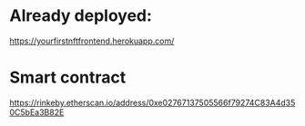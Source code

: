 # Already deployed:
https://yourfirstnftfrontend.herokuapp.com/

# Smart contract
https://rinkeby.etherscan.io/address/0xe02767137505566f79274C83A4d350C5bEa3B82E
